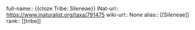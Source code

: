 full-name:: {{cloze Tribe: Sileneae}}
iNat-url:: https://www.inaturalist.org/taxa/791475
wiki-url:: None
alias:: [[Sileneae]]
rank:: [[tribe]]